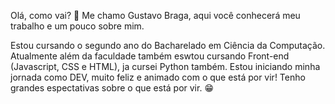 Olá, como vai? 👋 Me chamo Gustavo Braga, aqui você conhecerá meu trabalho e um pouco sobre mim.

Estou cursando o segundo ano do Bacharelado em Ciência da Computação. Atualmente além da faculdade também eswtou cursando Front-end (Javascript, CSS e HTML), ja cursei Python também.
Estou iniciando minha jornada como DEV, muito feliz e animado com o que está por vir! Tenho grandes espectativas sobre o que está por vir. 😁 



